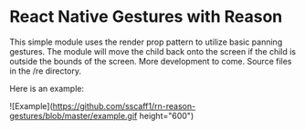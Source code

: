 # React Native Gestures with Reason

This simple module uses the render prop pattern to utilize basic panning gestures. The module will move the child back onto the screen if the child is outside the bounds of the screen. More development to come. Source files in the /re directory.

Here is an example:

![Example](https://github.com/sscaff1/rn-reason-gestures/blob/master/example.gif height="600")
